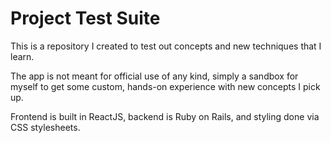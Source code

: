 # Project Test Suite

This is a repository I created to test out concepts and new techniques that I learn.

The app is not meant for official use of any kind, simply a sandbox for myself to get some custom, hands-on experience with new concepts I pick up.

Frontend is built in ReactJS, backend is Ruby on Rails, and styling done via CSS stylesheets.